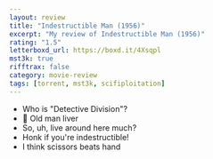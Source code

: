 ```yaml
---
layout: review
title: "Indestructible Man (1956)"
excerpt: "My review of Indestructible Man (1956)"
rating: "1.5"
letterboxd_url: https://boxd.it/4Xsqpl
mst3k: true
rifftrax: false
category: movie-review
tags: [torrent, mst3k, scifiploitation]
---
```


- Who is "Detective Division"?
- 🎵 Old man liver
- So, uh, live around here much?
- Honk if you're indestructible!
- I think scissors beats hand
